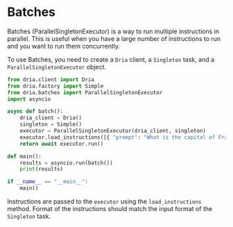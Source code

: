 # Batches

Batches (ParallelSingletonExecutor) is a way to run multiple instructions in parallel. 
This is useful when you have a large number of instructions to run and you want to run them concurrently.

To use Batches, you need to create a `Dria` client, a `Singleton` task, and a `ParallelSingletonExecutor` object.

```python
from dria.client import Dria
from dria.factory import Simple
from dria.batches import ParallelSingletonExecutor
import asyncio

async def batch():
    dria_client = Dria()
    singleton = Simple()
    executor = ParallelSingletonExecutor(dria_client, singleton)
    executor.load_instructions([{ "prompt": "What is the capital of France?" }, { "prompt": "What is the capital of Germany?" }])
    return await executor.run()

def main():
    results = asyncio.run(batch())
    print(results)

if __name__ == "__main__":
    main()
```

Instructions are passed to the `executor` using the `load_instructions` method.
Format of the instructions should match the input format of the `Singleton` task.


